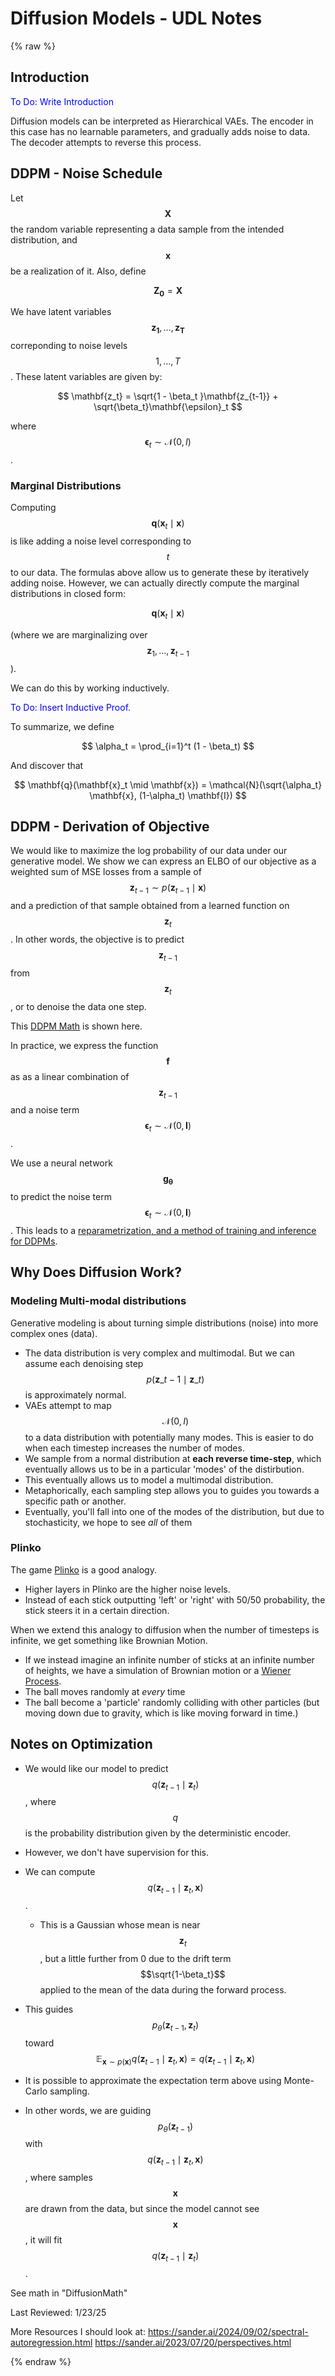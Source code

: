 # Diffusion Models - UDL Notes
{% raw %}

## Introduction
<span style="color:blue">To Do: Write Introduction</span>


Diffusion models can be interpreted as Hierarchical VAEs. The encoder in this case has no learnable parameters, and gradually adds noise to data. The decoder attempts to reverse this process.

## DDPM - Noise Schedule
Let $$\mathbf{X}$$ the random variable representing a data sample from the intended distribution, and $$\mathbf{x}$$ be a realization of it. Also, define

$$\mathbf{Z_0} = \mathbf{X}$$

We have latent variables $$\mathbf{z_1}, \ldots, \mathbf{z_T} $$ correponding to noise levels $$1, \ldots, T$$. These latent variables are given by:

$$
\mathbf{z_t} = \sqrt{1 - \beta_t }\mathbf{z_{t-1}} + \sqrt{\beta_t}\mathbf{\epsilon}_t
$$

where $$ \mathbf{\epsilon}_t\sim \mathcal{N}(0,I) $$.

### Marginal Distributions
Computing $$\mathbf{q}(\mathbf{x}_t \mid \mathbf{x})$$ is like adding a noise level corresponding to $$t$$ to our data. The formulas above allow us to generate these by iteratively adding noise. However, we can actually directly compute the marginal distributions in closed form:

$$
\mathbf{q}(\mathbf{x}_t \mid \mathbf{x})
$$

(where we are marginalizing over $$\mathbf{z}_1,\ldots, \mathbf{z}_{t-1}$$).

We can do this by working inductively.

<span style="color:blue">To Do: Insert Inductive Proof</span>.

To summarize, we define

$$
\alpha_t = \prod_{i=1}^t (1 - \beta_t)
$$

And discover that

$$
\mathbf{q}(\mathbf{x}_t \mid \mathbf{x}) = \mathcal{N}(\sqrt{\alpha_t} \mathbf{x}, (1-\alpha_t) \mathbf{I})
$$


## DDPM - Derivation of Objective
We would like to maximize the log probability of our data under our generative model. We show we can express an ELBO of our objective as a weighted sum of MSE losses from a sample of $$\mathbf{z}_{t-1} \sim p(\mathbf{z}_{t-1} \mid \mathbf{x})$$ and a prediction of that sample obtained from a learned function on  $$\mathbf{z}_{t}$$. In other words, the objective is to predict $$\mathbf{z}_{t-1}$$ from $$\mathbf{z}_{t}$$, or to denoise the data one step.

This [DDPM Math](DDPM-Math.md) is shown here.

In practice, we express the function $$\mathbf{f}$$ as as a linear combination of $$\mathbf{z}_{t-1}$$ and a noise term $$\mathbf{\epsilon}_t \sim \mathcal{N}(0,\mathbf{I})$$.

We use a neural network $$\mathbf{g_\theta}$$ to predict the noise term $$\mathbf{\epsilon}_t \sim \mathcal{N}(0,\mathbf{I})$$. This leads to a [reparametrization, and a method of training and inference for DDPMs](DDPM-Reparametrization.md).


## Why Does Diffusion Work?


### Modeling Multi-modal distributions
Generative modeling is about turning simple distributions (noise) into more complex ones (data). 
- The data distribution is very complex and multimodal. But we can assume each denoising step $$ p( \mathbf{z}\_{t-1} \mid \mathbf{z}\_t) $$ is approximately normal.
- VAEs attempt to map $$\mathcal{N}(0,I)$$ to a data distribution with potentially many modes. This is easier to do when each timestep increases the number of modes.
- We sample from a normal distribution at **each reverse time-step**, which eventually allows us to be in a particular 'modes' of the distirbution.
- This eventually allows us to model a multimodal distribution.
- Metaphorically, each sampling step allows you to guides you towards a specific path or another.
- Eventually, you'll fall into one of the modes of the distribution, but due to stochasticity, we hope to see *all* of them

### Plinko
The game [Plinko](https://spribe.co/games/plinko) is a good analogy.

- Higher layers in Plinko are the higher noise levels.
- Instead of each stick outputting 'left' or 'right' with 50/50 probability, the stick steers it in a certain direction.

When we extend this analogy to diffusion when the number of timesteps is infinite, we get something like Brownian Motion.

- If we instead imagine an infinite number of sticks at an infinite number of heights, we have a simulation of Brownian motion or a [Wiener Process](../concepts/Wiener-Process).
- The ball moves randomly at *every* time
- The ball become a 'particle' randomly colliding with other particles (but moving down due to gravity, which is like moving forward in time.)


## Notes on Optimization
- We would like our model to predict $$q(\mathbf{z}_{t-1} \mid \mathbf{z}_{t})$$, where $$q$$ is the probability distribution given by the deterministic encoder.
- However, we don't have supervision for this.
- We can compute $$q(\mathbf{z}_{t-1} \mid \mathbf{z}_t, \mathbf{x})$$.
    - This is a Gaussian whose mean is near $$\mathbf{z}_t$$, but a little further from 0 due to the drift term $$\sqrt{1-\beta_t}$$ applied to the mean of the data during the forward process.

- This guides $$p_\theta(\mathbf{z}_{t-1}, \mathbf{z}_t)$$ toward $$\mathbb{E}_{\mathbf{x} \sim p(\mathbf{x})} q(\mathbf{z}_{t-1} \mid \mathbf{z}_t, \mathbf{x}) = q(\mathbf{z}_{t-1} \mid \mathbf{z}_t, \mathbf{x})$$
- It is possible to approximate the expectation term above using Monte-Carlo sampling.
- In other words, we are guiding $$p_\theta(\mathbf{z}_{t-1})$$ with $$q(\mathbf{z}_{t-1} \mid \mathbf{z}_t, \mathbf{x})$$, where samples $$\mathbf{x}$$ are drawn from the data, but since the model cannot see $$\mathbf{x}$$, it will fit $$q(\mathbf{z}_{t-1} \mid \mathbf{z}_{t})$$.


See math in "DiffusionMath"

Last Reviewed: 1/23/25


More Resources I should look at:
https://sander.ai/2024/09/02/spectral-autoregression.html
https://sander.ai/2023/07/20/perspectives.html

{% endraw %}
